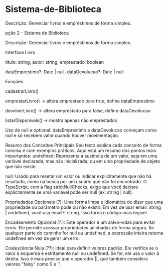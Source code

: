 # Sistema-de-Biblioteca
Descrição: Gerenciar livros e empréstimos de forma simples.

pção 2 – Sistema de Biblioteca

Descrição: Gerenciar livros e empréstimos de forma simples.

Interface Livro

titulo: string, autor: string, emprestado: boolean

dataEmprestimo?: Date | null, dataDevolucao?: Date | null

Funções

cadastrarLivro()

emprestarLivro() → altera emprestado para true, define dataEmprestimo

devolverLivro() → altera emprestado para false, define dataDevolucao

listarDisponiveis() → mostra apenas não emprestados

Uso de null e optional: dataEmprestimo e dataDevolucao começam como null e só recebem valor quando houver movimentação.

​Resumo dos Conceitos Principais
​Seu texto explica cada conceito de forma concisa e com exemplos práticos. Aqui está um resumo dos pontos mais importantes:
​undefined: Representa a ausência de um valor, seja em uma variável declarada, mas não inicializada, ou em uma propriedade de objeto que não existe.

​null: Usado para resetar um valor ou indicar explicitamente que não há resultado, como na busca por um usuário que não foi encontrado. O TypeScript, com a flag strictNullChecks, exige que você declare explicitamente se uma variável pode ser null (ex: string | null).

​Propriedades Opcionais (?): Uma forma limpa e idiomática de dizer que uma propriedade ou parâmetro pode ou não existir. Em vez de usar email: string | undefined, você usa email?: string. Isso torna o código mais legível.

​Encadeamento Opcional (?.): Este operador é um salva-vidas para evitar erros. Ele permite acessar propriedades aninhadas de forma segura. Se qualquer parte do caminho for null ou undefined, a expressão inteira retorna undefined em vez de gerar um erro.

​Coalescência Nula (??): Ideal para definir valores padrão. Ele verifica se o valor à esquerda é estritamente null ou undefined. Se for, ele usa o valor à direita. Isso é mais preciso que o operador ||, que também considera valores "falsy" como 0 e ''.

